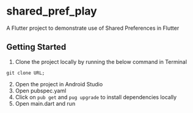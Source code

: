 # shared_pref_play

A Flutter project to demonstrate use of Shared Preferences in Flutter

## Getting Started
1. Clone the project locally by running the below command in Terminal
```
git clone URL; 
```
2. Open the project in Android Studio
3. Open pubspec.yaml
4. Click on `pub get` and `pug upgrade` to install dependencies locally
5. Open main.dart and run